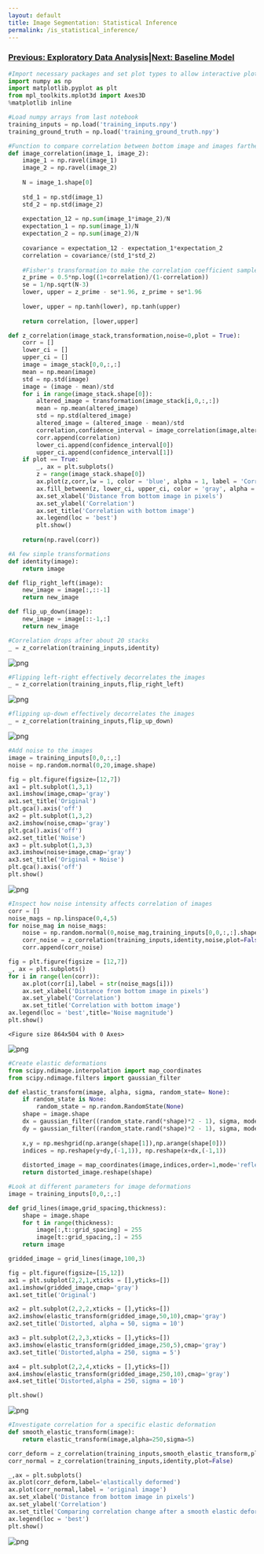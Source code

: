 ```yaml
---
layout: default
title: Image Segmentation: Statistical Inference
permalink: /is_statistical_inference/
---
```


### [Previous: Exploratory Data Analysis](../is_eda)|[Next: Baseline Model](../is_baseline_model)

```python
#Import necessary packages and set plot types to allow interactive plots
import numpy as np
import matplotlib.pyplot as plt
from mpl_toolkits.mplot3d import Axes3D
%matplotlib inline
```


```python
#Load numpy arrays from last notebook
training_inputs = np.load('training_inputs.npy')
training_ground_truth = np.load('training_ground_truth.npy')
```


```python
#Function to compare correlation between bottom image and images farther up in the stack
def image_correlation(image_1, image_2):
    image_1 = np.ravel(image_1)
    image_2 = np.ravel(image_2)
    
    N = image_1.shape[0]
    
    std_1 = np.std(image_1)
    std_2 = np.std(image_2)
    
    expectation_12 = np.sum(image_1*image_2)/N
    expectation_1 = np.sum(image_1)/N
    expectation_2 = np.sum(image_2)/N
    
    covariance = expectation_12 - expectation_1*expectation_2
    correlation = covariance/(std_1*std_2)
    
    #Fisher's transformation to make the correlation coefficient sampled from a normal distribution
    z_prime = 0.5*np.log((1+correlation)/(1-correlation))
    se = 1/np.sqrt(N-3)
    lower, upper = z_prime - se*1.96, z_prime + se*1.96
    
    lower, upper = np.tanh(lower), np.tanh(upper)
    
    return correlation, [lower,upper]

def z_correlation(image_stack,transformation,noise=0,plot = True):
    corr = []
    lower_ci = []
    upper_ci = []
    image = image_stack[0,0,:,:]
    mean = np.mean(image)
    std = np.std(image)
    image = (image - mean)/std
    for i in range(image_stack.shape[0]):
        altered_image = transformation(image_stack[i,0,:,:])
        mean = np.mean(altered_image)
        std = np.std(altered_image)
        altered_image = (altered_image - mean)/std
        correlation,confidence_interval = image_correlation(image,altered_image+noise)
        corr.append(correlation)
        lower_ci.append(confidence_interval[0])
        upper_ci.append(confidence_interval[1])
    if plot == True:
        _, ax = plt.subplots()
        z = range(image_stack.shape[0])
        ax.plot(z,corr,lw = 1, color = 'blue', alpha = 1, label = 'Correlation')
        ax.fill_between(z, lower_ci, upper_ci, color = 'gray', alpha = 0.4, label = '95% CI')
        ax.set_xlabel('Distance from bottom image in pixels')
        ax.set_ylabel('Correlation')
        ax.set_title('Correlation with bottom image')
        ax.legend(loc = 'best')
        plt.show()
    
    return(np.ravel(corr))

#A few simple transformations
def identity(image):
    return image

def flip_right_left(image):
    new_image = image[:,::-1]
    return new_image

def flip_up_down(image):
    new_image = image[::-1,:]
    return new_image
```


```python
#Correlation drops after about 20 stacks
_ = z_correlation(training_inputs,identity)
```


![png](https://raw.githubusercontent.com/cemalec/cemalec.github.io/master/_portfolio/image_segmentation/is_statistical_inference_01.png)



```python
#Flipping left-right effectively decorrelates the images
_ = z_correlation(training_inputs,flip_right_left)
```


![png](https://raw.githubusercontent.com/cemalec/cemalec.github.io/master/_portfolio/image_segmentation/is_statistical_inference_02.png)



```python
#flipping up-down effectively decorrelates the images
_ = z_correlation(training_inputs,flip_up_down)
```


![png](https://raw.githubusercontent.com/cemalec/cemalec.github.io/master/_portfolio/image_segmentation/is_statistical_inference_03.png)



```python
#Add noise to the images
image = training_inputs[0,0,:,:]
noise = np.random.normal(0,20,image.shape)

fig = plt.figure(figsize=[12,7])
ax1 = plt.subplot(1,3,1)
ax1.imshow(image,cmap='gray')
ax1.set_title('Original')
plt.gca().axis('off')
ax2 = plt.subplot(1,3,2)
ax2.imshow(noise,cmap='gray')
plt.gca().axis('off')
ax2.set_title('Noise')
ax3 = plt.subplot(1,3,3)
ax3.imshow(noise+image,cmap='gray')
ax3.set_title('Original + Noise')
plt.gca().axis('off')
plt.show()
```


![png](https://raw.githubusercontent.com/cemalec/cemalec.github.io/master/_portfolio/image_segmentation/is_statistical_inference_04.png)



```python
#Inspect how noise intensity affects correlation of images
corr = []
noise_mags = np.linspace(0,4,5)
for noise_mag in noise_mags:
    noise = np.random.normal(0,noise_mag,training_inputs[0,0,:,:].shape)
    corr_noise = z_correlation(training_inputs,identity,noise,plot=False)
    corr.append(corr_noise)
```


```python
fig = plt.figure(figsize = [12,7])
_, ax = plt.subplots()
for i in range(len(corr)):   
    ax.plot(corr[i],label = str(noise_mags[i]))
    ax.set_xlabel('Distance from bottom image in pixels')
    ax.set_ylabel('Correlation')
    ax.set_title('Correlation with bottom image')
ax.legend(loc = 'best',title='Noise magnitude')
plt.show()
```


    <Figure size 864x504 with 0 Axes>



![png](https://raw.githubusercontent.com/cemalec/cemalec.github.io/master/_portfolio/image_segmentation/is_statistical_inference_05.png)



```python
#Create elastic deformations
from scipy.ndimage.interpolation import map_coordinates
from scipy.ndimage.filters import gaussian_filter

def elastic_transform(image, alpha, sigma, random_state= None):
    if random_state is None:
        random_state = np.random.RandomState(None)
    shape = image.shape
    dx = gaussian_filter((random_state.rand(*shape)*2 - 1), sigma, mode = "constant",cval = 0)*alpha
    dy = gaussian_filter((random_state.rand(*shape)*2 - 1), sigma, mode = "constant",cval = 0)*alpha
    
    x,y = np.meshgrid(np.arange(shape[1]),np.arange(shape[0]))
    indices = np.reshape(y+dy,(-1,1)), np.reshape(x+dx,(-1,1))
    
    distorted_image = map_coordinates(image,indices,order=1,mode='reflect')
    return distorted_image.reshape(shape)
```


```python
#Look at different parameters for image deformations
image = training_inputs[0,0,:,:]

def grid_lines(image,grid_spacing,thickness):
    shape = image.shape
    for t in range(thickness):
        image[:,t::grid_spacing] = 255
        image[t::grid_spacing,:] = 255
    return image

gridded_image = grid_lines(image,100,3)

fig = plt.figure(figsize=[15,12])
ax1 = plt.subplot(2,2,1,xticks = [],yticks=[])
ax1.imshow(gridded_image,cmap='gray')
ax1.set_title('Original')

ax2 = plt.subplot(2,2,2,xticks = [],yticks=[])
ax2.imshow(elastic_transform(gridded_image,50,10),cmap='gray')
ax2.set_title('Distorted, alpha = 50, sigma = 10')

ax3 = plt.subplot(2,2,3,xticks = [],yticks=[])
ax3.imshow(elastic_transform(gridded_image,250,5),cmap='gray')
ax3.set_title('Distorted,alpha = 250, sigma = 5')

ax4 = plt.subplot(2,2,4,xticks = [],yticks=[])
ax4.imshow(elastic_transform(gridded_image,250,10),cmap='gray')
ax4.set_title('Distorted,alpha = 250, sigma = 10')

plt.show()
```


![png](https://raw.githubusercontent.com/cemalec/cemalec.github.io/master/_portfolio/image_segmentation/is_statistical_inference_06.png)



```python
#Investigate correlation for a specific elastic deformation
def smooth_elastic_transform(image):
    return elastic_transform(image,alpha=250,sigma=5)

corr_deform = z_correlation(training_inputs,smooth_elastic_transform,plot=False)
corr_normal = z_correlation(training_inputs,identity,plot=False)
```


```python
_,ax = plt.subplots()
ax.plot(corr_deform,label='elastically deformed')
ax.plot(corr_normal,label = 'original image')
ax.set_xlabel('Distance from bottom image in pixels')
ax.set_ylabel('Correlation')
ax.set_title('Comparing correlation change after a smooth elastic deformation')
ax.legend(loc = 'best')
plt.show()
```


![png](https://raw.githubusercontent.com/cemalec/cemalec.github.io/master/_portfolio/image_segmentation/is_statistical_inference_07.png)
